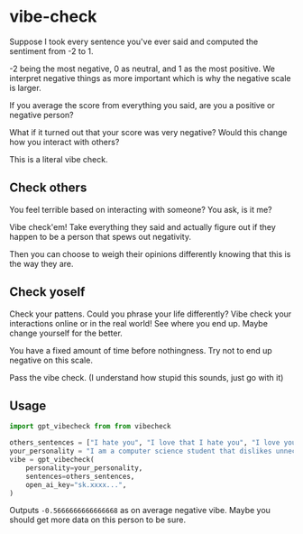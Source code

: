 # vibe-check

Suppose I took every sentence you've ever said and computed the sentiment from -2 to 1.

-2 being the most negative, 0 as neutral, and 1 as the most positive. We interpret negative things as more important which is why the negative scale is larger.

If you average the score from everything you said, are you a positive or negative person?

What if it turned out that your score was very negative? Would this change how you interact with others?

This is a literal vibe check.

## Check others

You feel terrible based on interacting with someone? You ask, is it me?

Vibe check'em! Take everything they said and actually figure out if they happen to be a person that spews out negativity.

Then you can choose to weigh their opinions differently knowing that this is the way they are.

## Check yoself

Check your pattens. Could you phrase your life differently? Vibe check your interactions online or in the real world! See where you end up. Maybe change yourself for the better.

You have a fixed amount of time before nothingness. Try not to end up negative on this scale.

Pass the vibe check. (I understand how stupid this sounds, just go with it)

## Usage

```python
import gpt_vibecheck from from vibecheck

others_sentences = ["I hate you", "I love that I hate you", "I love you"]
your_personality = "I am a computer science student that dislikes unnecessary complexity and takes peoples suggestions too often. INTJ personality type."
vibe = gpt_vibecheck(
	personality=your_personality,
	sentences=others_sentences,
	open_ai_key="sk.xxxx...",
)
```

Outputs `-0.5666666666666668` as on average negative vibe. Maybe you should get more data on this person to be sure.
